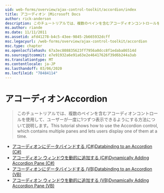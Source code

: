 ```yaml
---
uid: web-forms/overview/ajax-control-toolkit/accordion/index
title: アコーディオン |Microsoft Docs
author: rick-anderson
description: このチュートリアルでは、複数のペインを含むアコーディオンコントロールを使用して、ユーザーが一度に1つずつ表示できるようにする方法について説明します。
ms.author: riande
ms.date: 11/11/2011
ms.assetid: afd41278-b4c5-43ee-9845-2b665932dcff
msc.legacyurl: /web-forms/overview/ajax-control-toolkit/accordion
msc.type: chapter
ms.openlocfilehash: 67a3ec808835623ff7956a0dcc8f1edaba86514d
ms.sourcegitcommit: e7e91932a6e91a63e2e46417626f39d6b244a3ab
ms.translationtype: MT
ms.contentlocale: ja-JP
ms.lasthandoff: 03/06/2020
ms.locfileid: "78484114"
---
```

# <a name="accordion"></a><span data-ttu-id="a6e5a-103">アコーディオン</span><span class="sxs-lookup"><span data-stu-id="a6e5a-103">Accordion</span></span>

> <span data-ttu-id="a6e5a-104">このチュートリアルでは、複数のペインを含むアコーディオンコントロールを使用して、ユーザーが一度に1つずつ表示できるようにする方法について説明します。</span><span class="sxs-lookup"><span data-stu-id="a6e5a-104">This tutorial shows how to use the Accordion control, which contains multiple panes and lets users display one of them at a time.</span></span>

- [<span data-ttu-id="a6e5a-105">アコーディオンにデータバインドする (C#)</span><span class="sxs-lookup"><span data-stu-id="a6e5a-105">Databinding to an Accordion (C#)</span></span>](databinding-to-an-accordion-cs.md)
- [<span data-ttu-id="a6e5a-106">アコーディオン ウィンドウを動的に追加する (C#)</span><span class="sxs-lookup"><span data-stu-id="a6e5a-106">Dynamically Adding Accordion Pane (C#)</span></span>](dynamically-adding-an-accordion-pane-cs.md)
- [<span data-ttu-id="a6e5a-107">アコーディオンにデータバインドする (VB)</span><span class="sxs-lookup"><span data-stu-id="a6e5a-107">Databinding to an Accordion (VB)</span></span>](databinding-to-an-accordion-vb.md)
- [<span data-ttu-id="a6e5a-108">アコーディオン ウィンドウを動的に追加する (VB)</span><span class="sxs-lookup"><span data-stu-id="a6e5a-108">Dynamically Adding Accordion Pane (VB)</span></span>](dynamically-adding-an-accordion-pane-vb.md)
